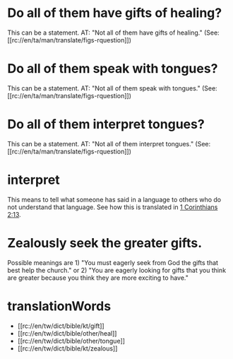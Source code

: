 # Do all of them have gifts of healing?

This can be a statement. AT: "Not all of them have gifts of healing." (See: [[rc://en/ta/man/translate/figs-rquestion]])

# Do all of them speak with tongues?

This can be a statement. AT: "Not all of them speak with tongues." (See: [[rc://en/ta/man/translate/figs-rquestion]])

# Do all of them interpret tongues?

This can be a statement. AT: "Not all of them interpret tongues." (See: [[rc://en/ta/man/translate/figs-rquestion]])

# interpret

This means to tell what someone has said in a language to others who do not understand that language. See how this is translated in [1 Corinthians 2:13](../02/12.md).

# Zealously seek the greater gifts.

Possible meanings are 1) "You must eagerly seek from God the gifts that best help the church." or 2) "You are eagerly looking for gifts that you think are greater because you think they are more exciting to have."

# translationWords

* [[rc://en/tw/dict/bible/kt/gift]]
* [[rc://en/tw/dict/bible/other/heal]]
* [[rc://en/tw/dict/bible/other/tongue]]
* [[rc://en/tw/dict/bible/kt/zealous]]